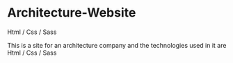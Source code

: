 # Architecture-Website
Html / Css / Sass


This is a site for an architecture company and the technologies used in it are Html / Css / Sass
